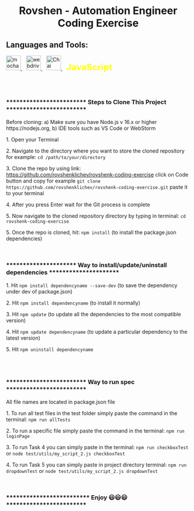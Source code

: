 <!DOCTYPE html>
<html>
<body>

<h1 align="center">Rovshen - Automation Engineer Coding Exercise</h1>
<h2 align="left"><b>Languages and Tools:</b></h2>
<p align="left">
  <a href="https://mochajs.org" target="_blank" rel="noreferrer">
    <img src="https://www.vectorlogo.zone/logos/mochajs/mochajs-icon.svg" alt="mocha" width="40" height="40" />
  </a> &ensp;
  <a href="https://webdriver.io" target="_blank" rel="noreferrer">
    <img src="https://i.ibb.co/Ldy6jtx/webdriverio-1-2.jpg" alt="webdriverio" width="40" height="40" />
  </a> &ensp;
  <a href="https://www.chaijs.com" target="_blank" rel="noreferrer">
    <img src="https://www.chaijs.com/img/chai-logo-small.png" alt="Chai" width="40" height="40" />
  </a> &ensp;
  <span style="font-size: 24px; font-weight: bold; color: yellow;">JavaScript</span>
</p>
<br><br>

  <h3>************************ Steps to Clone This Project ************************</h3>
  
  <p>  Before cloning: a) Make sure you have Node.js v 16.x or higher <a herf="https://nodejs.org"target="_blank" rel="noreferrer">https://nodejs.org</a>, b) IDE tools such as VS Code or WebStorm</p>
  <p>1. Open your Terminal</p>
  <p>2. Navigate to the directory where you want to store the cloned repository for example: <code>cd /path/to/your/directory</code></p>
  
  <p>3. Clone the repo by using link: <a href="https://github.com/rovshenklichev/rovshenk-coding-exercise"
      target="_blank" rel="noreferrer">https://github.com/rovshenklichev/rovshenk-coding-exercise</a> click on Code button and copy for example <code>git clone https://github.com/rovshenklichev/rovshenk-coding-exercise.git</code> paste it to your terminal</p>
  <p>4. After you press Enter wait for the Git process is complete</p>
  <p>5. Now navigate to the cloned repository directory by typing in terminal: <code>cd rovshenk-coding-exercise</code></p>
  <p>5. Once the repo is cloned, hit: <code>npm install</code>  (to install the package.json dependencies)</p>
  <br>

  <h3>********************* Way to install/update/uninstall dependencies *********************</h3>
  <p>1. Hit <code>npm install dependencyname --save-dev</code> (to save the dependency under dev of package.json)</p>
  <p>2. Hit <code>npm install dependencyname</code> (to install it normally)</p>
  <p>3. Hit <code>npm update</code> (to update all the dependencies to the most compatible version)</p>
  <p>4. Hit <code>npm update dependencyname</code> (to update a particular dependency to the latest version)</p>
  <p>5. Hit <code>npm uninstall dependencyname</code></p>
  <br><br>

  <h3>************************ Way to run spec ************************</h3>
  <p>All file names are located in package.json file</p>
  <p>1. To run all test files in the test folder simply paste the command in the terminal: <code>npm run allTests</code></p>
  <p>2. To run a specific file simply paste the command in the terminal: <code>npm run loginPage</code></p>
  <p>3. To run Task 4 you can simply paste in the terminal: <code>npm run checkboxTest</code> or <code>node test/utils/my_script_2.js checkboxTest</code></p>
  <p>4. To run Task 5 you can simply paste in project directory terminal: <code>npm run dropdownTest</code> or <code>node test/utils/my_script_2.js dropdownTest</code></p>
  <br>
  
  <h3><b>************************* Enjoy 😃😃😃 ************************</b></h3>

</body>

</html>
